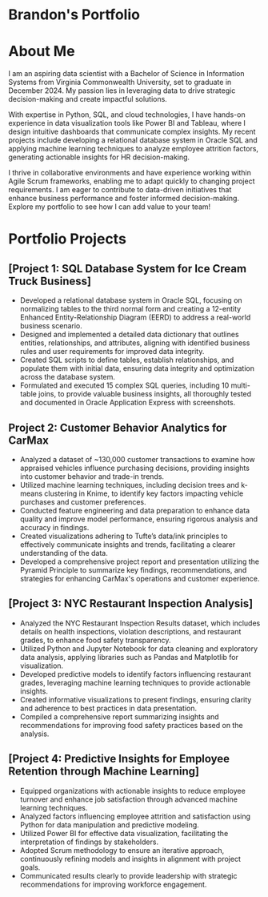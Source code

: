 # Brandon's Portfolio

# About Me

I am an aspiring data scientist with a Bachelor of Science in Information Systems from Virginia Commonwealth University, set to graduate in December 2024. My passion lies in leveraging data to drive strategic decision-making and create impactful solutions.

With expertise in Python, SQL, and cloud technologies, I have hands-on experience in data visualization tools like Power BI and Tableau, where I design intuitive dashboards that communicate complex insights. My recent projects include developing a relational database system in Oracle SQL and applying machine learning techniques to analyze employee attrition factors, generating actionable insights for HR decision-making.

I thrive in collaborative environments and have experience working within Agile Scrum frameworks, enabling me to adapt quickly to changing project requirements. I am eager to contribute to data-driven initiatives that enhance business performance and foster informed decision-making. Explore my portfolio to see how I can add value to your team!


# Portfolio Projects

## [Project 1: SQL Database System for Ice Cream Truck Business]

* Developed a relational database system in Oracle SQL, focusing on normalizing tables to the third normal form and creating a 12-entity Enhanced Entity-Relationship Diagram (EERD) to address a real-world business scenario.
* Designed and implemented a detailed data dictionary that outlines entities, relationships, and attributes, aligning with identified business rules and user requirements for improved data integrity.
* Created SQL scripts to define tables, establish relationships, and populate them with initial data, ensuring data integrity and optimization across the database system.
* Formulated and executed 15 complex SQL queries, including 10 multi-table joins, to provide valuable business insights, all thoroughly tested and documented in Oracle Application Express with screenshots.


## Project 2: Customer Behavior Analytics for CarMax

* Analyzed a dataset of ~130,000 customer transactions to examine how appraised vehicles influence purchasing decisions, providing insights into customer behavior and trade-in trends.
* Utilized machine learning techniques, including decision trees and k-means clustering in Knime, to identify key factors impacting vehicle purchases and customer preferences.
* Conducted feature engineering and data preparation to enhance data quality and improve model performance, ensuring rigorous analysis and accuracy in findings.
* Created visualizations adhering to Tufte’s data/ink principles to effectively communicate insights and trends, facilitating a clearer understanding of the data.
* Developed a comprehensive project report and presentation utilizing the Pyramid Principle to summarize key findings, recommendations, and strategies for enhancing CarMax's operations and customer experience.


## [Project 3: NYC Restaurant Inspection Analysis]

* Analyzed the NYC Restaurant Inspection Results dataset, which includes details on health inspections, violation descriptions, and restaurant grades, to enhance food safety transparency.
* Utilized Python and Jupyter Notebook for data cleaning and exploratory data analysis, applying libraries such as Pandas and Matplotlib for visualization.
* Developed predictive models to identify factors influencing restaurant grades, leveraging machine learning techniques to provide actionable insights.
* Created informative visualizations to present findings, ensuring clarity and adherence to best practices in data presentation.
* Compiled a comprehensive report summarizing insights and recommendations for improving food safety practices based on the analysis.


## [Project 4: Predictive Insights for Employee Retention through Machine Learning]

* Equipped organizations with actionable insights to reduce employee turnover and enhance job satisfaction through advanced machine learning techniques.
* Analyzed factors influencing employee attrition and satisfaction using Python for data manipulation and predictive modeling.
* Utilized Power BI for effective data visualization, facilitating the interpretation of findings by stakeholders.
* Adopted Scrum methodology to ensure an iterative approach, continuously refining models and insights in alignment with project goals.
* Communicated results clearly to provide leadership with strategic recommendations for improving workforce engagement.
